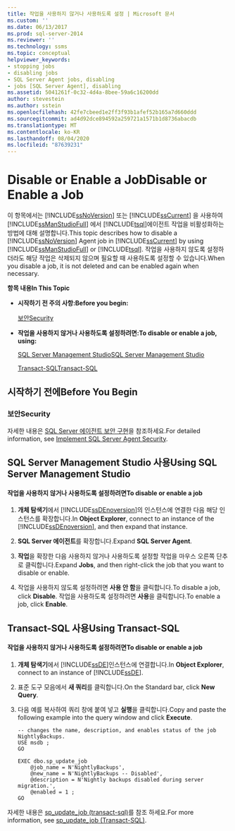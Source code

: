 ```yaml
---
title: 작업을 사용하지 않거나 사용하도록 설정 | Microsoft 문서
ms.custom: ''
ms.date: 06/13/2017
ms.prod: sql-server-2014
ms.reviewer: ''
ms.technology: ssms
ms.topic: conceptual
helpviewer_keywords:
- stopping jobs
- disabling jobs
- SQL Server Agent jobs, disabling
- jobs [SQL Server Agent], disabling
ms.assetid: 5041261f-0c32-4d4a-8bee-59a6c16200dd
author: stevestein
ms.author: sstein
ms.openlocfilehash: 42fe7cbeed1e2ff3f93b1afef52b165a7d660ddd
ms.sourcegitcommit: ad4d92dce894592a259721a1571b1d8736abacdb
ms.translationtype: MT
ms.contentlocale: ko-KR
ms.lasthandoff: 08/04/2020
ms.locfileid: "87639231"
---
```

# <a name="disable-or-enable-a-job"></a><span data-ttu-id="001e7-102">Disable or Enable a Job</span><span class="sxs-lookup"><span data-stu-id="001e7-102">Disable or Enable a Job</span></span>
  <span data-ttu-id="001e7-103">이 항목에서는 [!INCLUDE[ssNoVersion](../../includes/ssnoversion-md.md)] 또는 [!INCLUDE[ssCurrent](../../includes/sscurrent-md.md)] 을 사용하여 [!INCLUDE[ssManStudioFull](../../includes/ssmanstudiofull-md.md)] 에서 [!INCLUDE[tsql](../../includes/tsql-md.md)]에이전트 작업을 비활성화하는 방법에 대해 설명합니다.</span><span class="sxs-lookup"><span data-stu-id="001e7-103">This topic describes how to disable a [!INCLUDE[ssNoVersion](../../includes/ssnoversion-md.md)] Agent job in [!INCLUDE[ssCurrent](../../includes/sscurrent-md.md)] by using [!INCLUDE[ssManStudioFull](../../includes/ssmanstudiofull-md.md)] or [!INCLUDE[tsql](../../includes/tsql-md.md)].</span></span> <span data-ttu-id="001e7-104">작업을 사용하지 않도록 설정하더라도 해당 작업은 삭제되지 않으며 필요할 때 사용하도록 설정할 수 있습니다.</span><span class="sxs-lookup"><span data-stu-id="001e7-104">When you disable a job, it is not deleted and can be enabled again when necessary.</span></span>  
  
 <span data-ttu-id="001e7-105">**항목 내용**</span><span class="sxs-lookup"><span data-stu-id="001e7-105">**In This Topic**</span></span>  
  
-   <span data-ttu-id="001e7-106">**시작하기 전 주의 사항:**</span><span class="sxs-lookup"><span data-stu-id="001e7-106">**Before you begin:**</span></span>  
  
     [<span data-ttu-id="001e7-107">보안</span><span class="sxs-lookup"><span data-stu-id="001e7-107">Security</span></span>](#Security)  
  
-   <span data-ttu-id="001e7-108">**작업을 사용하지 않거나 사용하도록 설정하려면:**</span><span class="sxs-lookup"><span data-stu-id="001e7-108">**To disable or enable a job, using:**</span></span>  
  
     [<span data-ttu-id="001e7-109">SQL Server Management Studio</span><span class="sxs-lookup"><span data-stu-id="001e7-109">SQL Server Management Studio</span></span>](#SSMS)  
  
     [<span data-ttu-id="001e7-110">Transact-SQL</span><span class="sxs-lookup"><span data-stu-id="001e7-110">Transact-SQL</span></span>](#TSQL)  
  
##  <a name="before-you-begin"></a><a name="BeforeYouBegin"></a> <span data-ttu-id="001e7-111">시작하기 전에</span><span class="sxs-lookup"><span data-stu-id="001e7-111">Before You Begin</span></span>  
  
###  <a name="security"></a><a name="Security"></a> <span data-ttu-id="001e7-112">보안</span><span class="sxs-lookup"><span data-stu-id="001e7-112">Security</span></span>  
 <span data-ttu-id="001e7-113">자세한 내용은 [SQL Server 에이전트 보안 구현](implement-sql-server-agent-security.md)을 참조하세요.</span><span class="sxs-lookup"><span data-stu-id="001e7-113">For detailed information, see [Implement SQL Server Agent Security](implement-sql-server-agent-security.md).</span></span>  
  
##  <a name="using-sql-server-management-studio"></a><a name="SSMS"></a> <span data-ttu-id="001e7-114">SQL Server Management Studio 사용</span><span class="sxs-lookup"><span data-stu-id="001e7-114">Using SQL Server Management Studio</span></span>  
  
#### <a name="to-disable-or-enable-a-job"></a><span data-ttu-id="001e7-115">작업을 사용하지 않거나 사용하도록 설정하려면</span><span class="sxs-lookup"><span data-stu-id="001e7-115">To disable or enable a job</span></span>  
  
1.  <span data-ttu-id="001e7-116">**개체 탐색기**에서 [!INCLUDE[ssDEnoversion](../../includes/ssdenoversion-md.md)]의 인스턴스에 연결한 다음 해당 인스턴스를 확장합니다.</span><span class="sxs-lookup"><span data-stu-id="001e7-116">In **Object Explorer**, connect to an instance of the [!INCLUDE[ssDEnoversion](../../includes/ssdenoversion-md.md)], and then expand that instance.</span></span>  
  
2.  <span data-ttu-id="001e7-117">**SQL Server 에이전트**를 확장합니다.</span><span class="sxs-lookup"><span data-stu-id="001e7-117">Expand **SQL Server Agent**.</span></span>  
  
3.  <span data-ttu-id="001e7-118">**작업**을 확장한 다음 사용하지 않거나 사용하도록 설정할 작업을 마우스 오른쪽 단추로 클릭합니다.</span><span class="sxs-lookup"><span data-stu-id="001e7-118">Expand **Jobs**, and then right-click the job that you want to disable or enable.</span></span>  
  
4.  <span data-ttu-id="001e7-119">작업을 사용하지 않도록 설정하려면 **사용 안 함**을 클릭합니다.</span><span class="sxs-lookup"><span data-stu-id="001e7-119">To disable a job, click **Disable**.</span></span> <span data-ttu-id="001e7-120">작업을 사용하도록 설정하려면 **사용**을 클릭합니다.</span><span class="sxs-lookup"><span data-stu-id="001e7-120">To enable a job, click **Enable**.</span></span>  
  
##  <a name="using-transact-sql"></a><a name="TSQL"></a> <span data-ttu-id="001e7-121">Transact-SQL 사용</span><span class="sxs-lookup"><span data-stu-id="001e7-121">Using Transact-SQL</span></span>  
  
#### <a name="to-disable-or-enable-a-job"></a><span data-ttu-id="001e7-122">작업을 사용하지 않거나 사용하도록 설정하려면</span><span class="sxs-lookup"><span data-stu-id="001e7-122">To disable or enable a job</span></span>  
  
1.  <span data-ttu-id="001e7-123">**개체 탐색기**에서 [!INCLUDE[ssDE](../../includes/ssde-md.md)]인스턴스에 연결합니다.</span><span class="sxs-lookup"><span data-stu-id="001e7-123">In **Object Explorer**, connect to an instance of [!INCLUDE[ssDE](../../includes/ssde-md.md)].</span></span>  
  
2.  <span data-ttu-id="001e7-124">표준 도구 모음에서 **새 쿼리**를 클릭합니다.</span><span class="sxs-lookup"><span data-stu-id="001e7-124">On the Standard bar, click **New Query**.</span></span>  
  
3.  <span data-ttu-id="001e7-125">다음 예를 복사하여 쿼리 창에 붙여 넣고 **실행**을 클릭합니다.</span><span class="sxs-lookup"><span data-stu-id="001e7-125">Copy and paste the following example into the query window and click **Execute**.</span></span>  
  
    ```  
    -- changes the name, description, and enables status of the job NightlyBackups.  
    USE msdb ;  
    GO  
  
    EXEC dbo.sp_update_job  
        @job_name = N'NightlyBackups',  
        @new_name = N'NightlyBackups -- Disabled',  
        @description = N'Nightly backups disabled during server migration.',  
        @enabled = 1 ;  
    GO  
    ```  
  
 <span data-ttu-id="001e7-126">자세한 내용은 [sp_update_job &#40;transact-sql&#41;](/sql/relational-databases/system-stored-procedures/sp-update-job-transact-sql)를 참조 하세요.</span><span class="sxs-lookup"><span data-stu-id="001e7-126">For more information, see [sp_update_job &#40;Transact-SQL&#41;](/sql/relational-databases/system-stored-procedures/sp-update-job-transact-sql).</span></span>  
  
  
